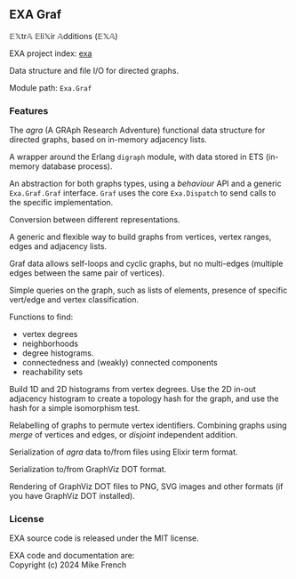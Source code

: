 ## EXA Graf

𝔼𝕏tr𝔸 𝔼li𝕏ir 𝔸dditions (𝔼𝕏𝔸)

EXA project index: [exa](https://github.com/red-jade/exa)

Data structure and file I/O for directed graphs.

Module path: `Exa.Graf`

### Features

The _agra_ (A GRAph Research Adventure) 
functional data structure for directed graphs,
based on in-memory adjacency lists.

A wrapper around the Erlang `digraph` module,
with data stored in ETS (in-memory database process).

An abstraction for both graphs types,
using a _behaviour_ API and a generic `Exa.Graf.Graf` interface.
`Graf` uses the core `Exa.Dispatch` to send calls
to the specific implementation.

Conversion between different representations.

A generic and flexible way to build graphs from
vertices, vertex ranges, edges and adjacency lists.

Graf data allows self-loops and cyclic graphs, but no multi-edges 
(multiple edges between the same pair of vertices).

Simple queries on the graph, such as 
lists of elements, presence of specific vert/edge
and vertex classification.

Functions to find:
- vertex degrees
- neighborhoods
- degree histograms.
- connectedness and (weakly) connected components
- reachability sets

Build 1D and 2D histograms from vertex degrees.
Use the 2D in-out adjacency histogram
to create a topology hash for the graph,
and use the hash for a simple isomorphism test.

Relabelling of graphs to permute vertex identifiers.
Combining graphs using _merge_ of vertices and edges,
or _disjoint_ independent addition.

Serialization of _agra_ data to/from files 
using Elixir term format.

Serialization to/from GraphViz DOT format.

Rendering of GraphViz DOT files 
to PNG, SVG images and other formats
(if you have GraphViz DOT installed).

### License

EXA source code is released under the MIT license.

EXA code and documentation are:<br>
Copyright (c) 2024 Mike French
